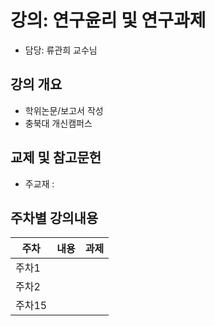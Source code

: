 
# 강의: 연구윤리 및 연구과제
 - 담당: 류관희 교수님
 
 ## 강의 개요
 - 학위논문/보고서 작성
 - 충북대 개신캠퍼스
 
 ## 교제 및 참고문헌
 - 주교재 : 
 
 ## 주차별 강의내용
   
   주차 | 내용 | 과제
   ------- | ------------ | -----------
주차1 |  | 
주차2 |  | 
주차15 |  | 
